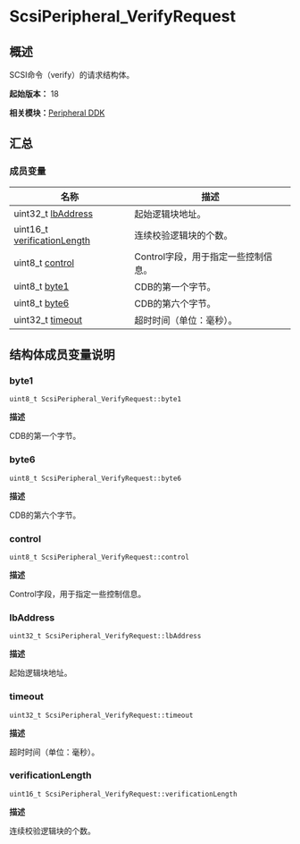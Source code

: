 # ScsiPeripheral_VerifyRequest


## 概述

SCSI命令（verify）的请求结构体。

**起始版本：** 18

**相关模块：**[Peripheral DDK](_s_c_s_i.md)


## 汇总


### 成员变量

| 名称 | 描述 | 
| -------- | -------- |
| uint32_t [lbAddress](#lbaddress) | 起始逻辑块地址。 | 
| uint16_t [verificationLength](#verificationlength) | 连续校验逻辑块的个数。 | 
| uint8_t [control](#control) | Control字段，用于指定一些控制信息。 | 
| uint8_t [byte1](#byte1) | CDB的第一个字节。 | 
| uint8_t [byte6](#byte6) | CDB的第六个字节。 | 
| uint32_t [timeout](#timeout) | 超时时间（单位：毫秒）。 | 


## 结构体成员变量说明


### byte1

```
uint8_t ScsiPeripheral_VerifyRequest::byte1
```

**描述**

CDB的第一个字节。


### byte6

```
uint8_t ScsiPeripheral_VerifyRequest::byte6
```

**描述**

CDB的第六个字节。


### control

```
uint8_t ScsiPeripheral_VerifyRequest::control
```

**描述**

Control字段，用于指定一些控制信息。


### lbAddress

```
uint32_t ScsiPeripheral_VerifyRequest::lbAddress
```

**描述**

起始逻辑块地址。


### timeout

```
uint32_t ScsiPeripheral_VerifyRequest::timeout
```

**描述**

超时时间（单位：毫秒）。


### verificationLength

```
uint16_t ScsiPeripheral_VerifyRequest::verificationLength
```

**描述**

连续校验逻辑块的个数。
